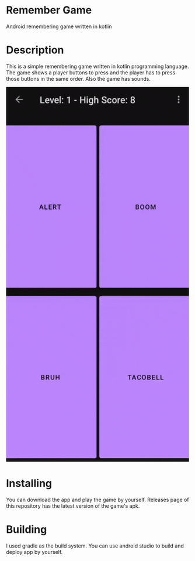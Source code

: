 # Remember Game

Android remembering game written in kotlin

# Description

This is a simple remembering game written in kotlin programming language. The game shows a player buttons to press and the player has to press those buttons in the same order. Also the game has sounds.

![gameplay](misc/gameplay.gif)

# Installing

You can download the app and play the game by yourself. Releases page of this repository has the latest version of the game's apk.

# Building

I used gradle as the build system. You can use android studio to build and deploy app by yourself.
